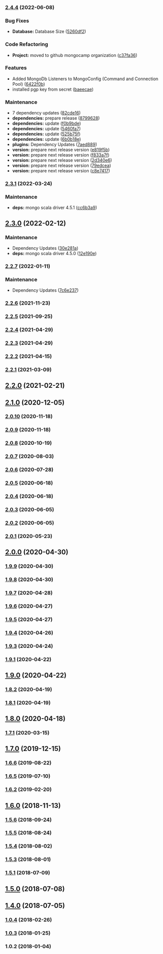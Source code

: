 ### [2.4.4](https://github.com/MongoCamp/mongodb-driver/compare/v2.3.1...v2.4.4) (2022-06-08)


### Bug Fixes

* **Database:** Database Size ([5260df2](https://github.com/MongoCamp/mongodb-driver/commit/5260df22f24fe6aab3434dce91bb7cce516fe368))


### Code Refactoring

* **Project:** moved to github mongocamp organization ([c37fa36](https://github.com/MongoCamp/mongodb-driver/commit/c37fa364b565764a526491ff274835cf018593a8))


### Features

* Added MongoDb Listeners to MongoConfig (Command and Connection Pool) ([6422f0b](https://github.com/MongoCamp/mongodb-driver/commit/6422f0be4be6a2cf068fe088c869cbbdcf2ecc0d))
* installed pgp key from secret ([baeecae](https://github.com/MongoCamp/mongodb-driver/commit/baeecaee9ecde2cdcf0beb6c0c3ff4bbd5b5abf4))


### Maintenance

* 7 dependency updates ([82cde16](https://github.com/MongoCamp/mongodb-driver/commit/82cde16faf41f43d7bfc94eac67a51933f79ddc3))
* **dependencies:** prepare release ([8799628](https://github.com/MongoCamp/mongodb-driver/commit/87996282e52afd44c2d29473791b88db50e99202))
* **dependencies:** update ([f0b9bde](https://github.com/MongoCamp/mongodb-driver/commit/f0b9bdef85265c5efbdbe23471e0cff40a3228a1))
* **dependencies:** update ([5460fa7](https://github.com/MongoCamp/mongodb-driver/commit/5460fa7c8a9525e3bdd9db57a8398d2517ff8fac))
* **dependencies:** update ([525b75f](https://github.com/MongoCamp/mongodb-driver/commit/525b75fa3988c864f708d1807336a29b88efbfb5))
* **dependencies:** update ([6b0b18e](https://github.com/MongoCamp/mongodb-driver/commit/6b0b18ea21a0ecb889dc3096bb83a880877afd72))
* **plugins:** Dependency Updates ([7aed889](https://github.com/MongoCamp/mongodb-driver/commit/7aed8892c8e185afa0f06d09467ad2b10345c2ba))
* **version:** prepare next release version ([e819f5b](https://github.com/MongoCamp/mongodb-driver/commit/e819f5b972b403d34bbba90a0abadac2041b2d9a))
* **version:** prepare next release version ([f833a7f](https://github.com/MongoCamp/mongodb-driver/commit/f833a7fec131b1b4378126f1c99a6abc616267b4))
* **version:** prepare next release version ([2d340e6](https://github.com/MongoCamp/mongodb-driver/commit/2d340e675b9d26b253817ab5e1bf1d713d903c27))
* **version:** prepare next release version ([79edcea](https://github.com/MongoCamp/mongodb-driver/commit/79edceae04e542afe2ee85c237b7ef3b28129edf))
* **version:** prepare next release version ([c8e7417](https://github.com/MongoCamp/mongodb-driver/commit/c8e7417423860b3ff005a0c8b6576205d89f13b6))

### [2.3.1](https://github.com/MongoCamp/mongodb-driver/compare/v2.3.0...v2.3.1) (2022-03-24)


### Maintenance

* **deps:** mongo scala driver 4.5.1 ([cc6b3a9](https://github.com/MongoCamp/mongodb-driver/commit/cc6b3a92502510f9351e18ae044894319ef7b4c9))

## [2.3.0](https://github.com/MongoCamp/mongodb-driver/compare/v2.2.7...v2.3.0) (2022-02-12)


### Maintenance

* Dependency Updates ([30e281a](https://github.com/MongoCamp/mongodb-driver/commit/30e281a9bc4df69501099d05c14d9ea20fb98621))
* **deps:** mongo scala driver 4.5.0 ([12e190e](https://github.com/MongoCamp/mongodb-driver/commit/12e190e83f38a15940d0442988e1d5f57b6170c6))

### [2.2.7](https://github.com/MongoCamp/mongodb-driver/compare/v2.2.6...v2.2.7) (2022-01-11)


### Maintenance

* Dependency Updates ([7c6e237](https://github.com/MongoCamp/mongodb-driver/commit/7c6e2378091da72cfbc8a5c56a8ff1f1fa0326b5))

### [2.2.6](https://github.com/MongoCamp/mongodb-driver/compare/v2.2.5...v2.2.6) (2021-11-23)

### [2.2.5](https://github.com/MongoCamp/mongodb-driver/compare/v2.2.4...v2.2.5) (2021-09-25)

### [2.2.4](https://github.com/MongoCamp/mongodb-driver/compare/v2.2.3...v2.2.4) (2021-04-29)

### [2.2.3](https://github.com/MongoCamp/mongodb-driver/compare/v2.2.2...v2.2.3) (2021-04-29)

### [2.2.2](https://github.com/MongoCamp/mongodb-driver/compare/v2.2.1...v2.2.2) (2021-04-15)

### [2.2.1](https://github.com/MongoCamp/mongodb-driver/compare/v2.2.0...v2.2.1) (2021-03-09)

## [2.2.0](https://github.com/MongoCamp/mongodb-driver/compare/v2.1.0...v2.2.0) (2021-02-21)

## [2.1.0](https://github.com/MongoCamp/mongodb-driver/compare/v2.0.10...v2.1.0) (2020-12-05)

### [2.0.10](https://github.com/MongoCamp/mongodb-driver/compare/v2.0.9...v2.0.10) (2020-11-18)

### [2.0.9](https://github.com/MongoCamp/mongodb-driver/compare/v2.0.8...v2.0.9) (2020-11-18)

### [2.0.8](https://github.com/MongoCamp/mongodb-driver/compare/v2.0.7...v2.0.8) (2020-10-19)

### [2.0.7](https://github.com/MongoCamp/mongodb-driver/compare/v2.0.6...v2.0.7) (2020-08-03)

### [2.0.6](https://github.com/MongoCamp/mongodb-driver/compare/v2.0.5...v2.0.6) (2020-07-28)

### [2.0.5](https://github.com/MongoCamp/mongodb-driver/compare/v2.0.4...v2.0.5) (2020-06-18)

### [2.0.4](https://github.com/MongoCamp/mongodb-driver/compare/v2.0.3...v2.0.4) (2020-06-18)

### [2.0.3](https://github.com/MongoCamp/mongodb-driver/compare/v2.0.2...v2.0.3) (2020-06-05)

### [2.0.2](https://github.com/MongoCamp/mongodb-driver/compare/v2.0.1...v2.0.2) (2020-06-05)

### [2.0.1](https://github.com/MongoCamp/mongodb-driver/compare/v2.0.0...v2.0.1) (2020-05-23)

## [2.0.0](https://github.com/MongoCamp/mongodb-driver/compare/v1.9.9...v2.0.0) (2020-04-30)

### [1.9.9](https://github.com/MongoCamp/mongodb-driver/compare/v1.9.8...v1.9.9) (2020-04-30)

### [1.9.8](https://github.com/MongoCamp/mongodb-driver/compare/v1.9.7...v1.9.8) (2020-04-30)

### [1.9.7](https://github.com/MongoCamp/mongodb-driver/compare/v1.9.6...v1.9.7) (2020-04-28)

### [1.9.6](https://github.com/MongoCamp/mongodb-driver/compare/v1.9.5...v1.9.6) (2020-04-27)

### [1.9.5](https://github.com/MongoCamp/mongodb-driver/compare/v1.9.4...v1.9.5) (2020-04-27)

### [1.9.4](https://github.com/MongoCamp/mongodb-driver/compare/v1.9.3...v1.9.4) (2020-04-26)

### [1.9.3](https://github.com/MongoCamp/mongodb-driver/compare/v1.9.1...v1.9.3) (2020-04-24)

### [1.9.1](https://github.com/MongoCamp/mongodb-driver/compare/v1.9.0...v1.9.1) (2020-04-22)

## [1.9.0](https://github.com/MongoCamp/mongodb-driver/compare/v1.8.2...v1.9.0) (2020-04-22)

### [1.8.2](https://github.com/MongoCamp/mongodb-driver/compare/v1.8.1...v1.8.2) (2020-04-19)

### [1.8.1](https://github.com/MongoCamp/mongodb-driver/compare/v1.8.0...v1.8.1) (2020-04-19)

## [1.8.0](https://github.com/MongoCamp/mongodb-driver/compare/v1.7.1...v1.8.0) (2020-04-18)

### [1.7.1](https://github.com/MongoCamp/mongodb-driver/compare/v1.7.0...v1.7.1) (2020-03-15)

## [1.7.0](https://github.com/MongoCamp/mongodb-driver/compare/v1.6.6...v1.7.0) (2019-12-15)

### [1.6.6](https://github.com/MongoCamp/mongodb-driver/compare/v1.6.5...v1.6.6) (2019-08-22)

### [1.6.5](https://github.com/MongoCamp/mongodb-driver/compare/v1.6.2...v1.6.5) (2019-07-10)

### [1.6.2](https://github.com/MongoCamp/mongodb-driver/compare/v1.6.0...v1.6.2) (2019-02-20)

## [1.6.0](https://github.com/MongoCamp/mongodb-driver/compare/v1.5.6...v1.6.0) (2018-11-13)

### [1.5.6](https://github.com/MongoCamp/mongodb-driver/compare/v1.5.5...v1.5.6) (2018-09-24)

### [1.5.5](https://github.com/MongoCamp/mongodb-driver/compare/v1.5.4...v1.5.5) (2018-08-24)

### [1.5.4](https://github.com/MongoCamp/mongodb-driver/compare/v1.5.3...v1.5.4) (2018-08-02)

### [1.5.3](https://github.com/MongoCamp/mongodb-driver/compare/v1.5.1...v1.5.3) (2018-08-01)

### [1.5.1](https://github.com/MongoCamp/mongodb-driver/compare/v1.5.0...v1.5.1) (2018-07-09)

## [1.5.0](https://github.com/MongoCamp/mongodb-driver/compare/1.4.0...v1.5.0) (2018-07-08)

## [1.4.0](https://github.com/MongoCamp/mongodb-driver/compare/v1.0.4...1.4.0) (2018-07-05)

### [1.0.4](https://github.com/MongoCamp/mongodb-driver/compare/v1.0.3...v1.0.4) (2018-02-26)

### [1.0.3](https://github.com/MongoCamp/mongodb-driver/compare/1.0.2...v1.0.3) (2018-01-25)

### 1.0.2 (2018-01-04)

